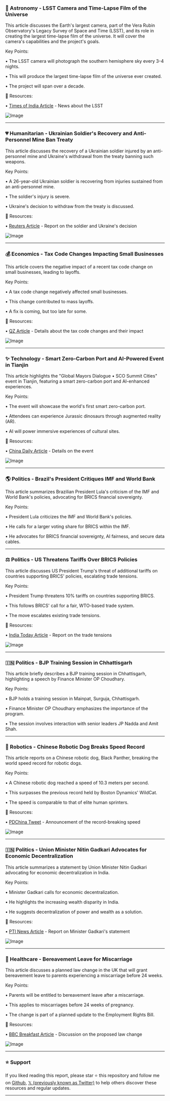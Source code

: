 ### 🔭 Astronomy - LSST Camera and Time-Lapse Film of the Universe

This article discusses the Earth's largest camera, part of the Vera Rubin Observatory's Legacy Survey of Space and Time (LSST), and its role in creating the largest time-lapse film of the universe.  It will cover the camera's capabilities and the project's goals.


Key Points:

• The LSST camera will photograph the southern hemisphere sky every 3-4 nights.

• This will produce the largest time-lapse film of the universe ever created.

• The project will span over a decade.


🔗 Resources:

• [Times of India Article](https://x.com/timesofindia/status/1942154123857785173) - News about the LSST

![Image](https://pbs.twimg.com/media/GvPeNU-X0AAetJy?format=jpg&name=small)


---
### 💔 Humanitarian - Ukrainian Soldier's Recovery and Anti-Personnel Mine Ban Treaty

This article discusses the recovery of a Ukrainian soldier injured by an anti-personnel mine and Ukraine's withdrawal from the treaty banning such weapons.


Key Points:

• A 26-year-old Ukrainian soldier is recovering from injuries sustained from an anti-personnel mine.

• The soldier's injury is severe.

• Ukraine's decision to withdraw from the treaty is discussed.


🔗 Resources:

• [Reuters Article](https://reut.rs/4lgk2nu) - Report on the soldier and Ukraine's decision

![Image](https://pbs.twimg.com/amplify_video_thumb/1942153251866214400/img/ddyynsdckWEpc0UG.jpg)


---
### 💰 Economics - Tax Code Changes Impacting Small Businesses

This article covers the negative impact of a recent tax code change on small businesses, leading to layoffs.


Key Points:

• A tax code change negatively affected small businesses.

• This change contributed to mass layoffs.

• A fix is coming, but too late for some.


🔗 Resources:

• [QZ Article](https://t.co/hWcpfyZ9Bk) - Details about the tax code changes and their impact

![Image](https://pbs.twimg.com/media/GvPnBKGWgAAha8S?format=jpg&name=small)


---
### ✨ Technology - Smart Zero-Carbon Port and AI-Powered Event in Tianjin

This article highlights the "Global Mayors Dialogue • SCO Summit Cities" event in Tianjin, featuring a smart zero-carbon port and AI-enhanced experiences.


Key Points:

• The event will showcase the world's first smart zero-carbon port.

•  Attendees can experience Jurassic dinosaurs through augmented reality (AR).

•  AI will power immersive experiences of cultural sites.


🔗 Resources:

• [China Daily Article](https://x.com/ChinaDaily/status/1942145862467203422) - Details on the event

![Image](https://pbs.twimg.com/amplify_video_thumb/1942145643847598080/img/P4sAU1W80zmtr4ul.jpg)


---
### 🌎 Politics - Brazil's President Critiques IMF and World Bank

This article summarizes Brazilian President Lula's criticism of the IMF and World Bank's policies, advocating for BRICS financial sovereignty.


Key Points:

• President Lula criticizes the IMF and World Bank's policies.

• He calls for a larger voting share for BRICS within the IMF.

• He advocates for BRICS financial sovereignty, AI fairness, and secure data cables.


---
### ⚖️ Politics - US Threatens Tariffs Over BRICS Policies

This article discusses US President Trump's threat of additional tariffs on countries supporting BRICS' policies, escalating trade tensions.


Key Points:

• President Trump threatens 10% tariffs on countries supporting BRICS.

• This follows BRICS' call for a fair, WTO-based trade system.

• The move escalates existing trade tensions.


🔗 Resources:

• [India Today Article](https://x.com/ITGGlobal/status/1942129709204005137) - Report on the trade tensions

![Image](https://pbs.twimg.com/media/GvPSGvwa0AA1XBZ?format=jpg&name=small)


---
### 🇮🇳 Politics - BJP Training Session in Chhattisgarh

This article briefly describes a BJP training session in Chhattisgarh, highlighting a speech by Finance Minister OP Choudhary.


Key Points:

• BJP holds a training session in Mainpat, Surguja, Chhattisgarh.

• Finance Minister OP Choudhary emphasizes the importance of the program.

• The session involves interaction with senior leaders JP Nadda and Amit Shah.


---
### 🤖 Robotics - Chinese Robotic Dog Breaks Speed Record

This article reports on a Chinese robotic dog, Black Panther, breaking the world speed record for robotic dogs.


Key Points:

• A Chinese robotic dog reached a speed of 10.3 meters per second.

• This surpasses the previous record held by Boston Dynamics' WildCat.

• The speed is comparable to that of elite human sprinters.


🔗 Resources:

• [PDChina Tweet](https://x.com/PDChina/status/1942131473529590149) - Announcement of the record-breaking speed


![Image](https://pbs.twimg.com/tweet_video_thumb/GvPJnPLXEAEKRad.jpg)


---
### 🇮🇳 Politics - Union Minister Nitin Gadkari Advocates for Economic Decentralization

This article summarizes a statement by Union Minister Nitin Gadkari advocating for economic decentralization in India.


Key Points:

• Minister Gadkari calls for economic decentralization.

• He highlights the increasing wealth disparity in India.

• He suggests decentralization of power and wealth as a solution.


🔗 Resources:

• [PTI News Article](https://x.com/PTI_News/status/1942121666605404228) - Report on Minister Gadkari's statement

![Image](https://pbs.twimg.com/amplify_video_thumb/1942121567695343616/img/aIMVKe6mwcvVoh-4.jpg)


---
### 🤰 Healthcare - Bereavement Leave for Miscarriage

This article discusses a planned law change in the UK that will grant bereavement leave to parents experiencing a miscarriage before 24 weeks.


Key Points:

• Parents will be entitled to bereavement leave after a miscarriage.

• This applies to miscarriages before 24 weeks of pregnancy.

• The change is part of a planned update to the Employment Rights Bill.


🔗 Resources:

• [BBC Breakfast Article](https://x.com/BBCBreakfast/status/1942112365148840008) - Discussion on the proposed law change


![Image](https://pbs.twimg.com/amplify_video_thumb/1942112260496703488/img/6t_V4fQxl4Fa2efT.jpg)


---

### ⭐️ Support

If you liked reading this report, please star ⭐️ this repository and follow me on [Github](https://github.com/Drix10), [𝕏 (previously known as Twitter)](https://x.com/DRIX_10_) to help others discover these resources and regular updates.

---